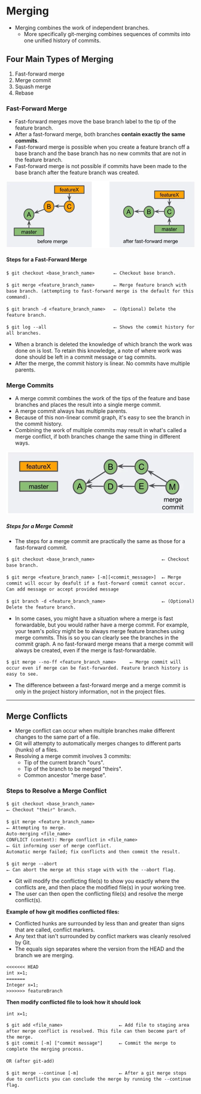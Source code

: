# Merging 

* Merging combines the work of independent branches. 
  - More specifically git-merging combines sequences of commits into one unified history of commits.

## Four Main Types of Merging
1) Fast-forward merge
2) Merge commit
3) Squash merge
4) Rebase

### Fast-Forward Merge

* Fast-forward merges move the base branch label to the tip of the feature branch.
* After a fast-forward merge, both branches **contain exactly the same commits**.
* Fast-forward merge is possible when you create a feature branch off a base branch and the base branch has no new commits that are not in the feature branch.
* Fast-forward merge is not possible if commits have been made to the base branch after the feature branch was created.  

![Fast-forward merge](https://github.com/RyanLPrince/Git-Reference-Guide/blob/master/Resources/Images/Fast-Forward_Merge.PNG)

#### Steps for a Fast-Forward Merge

~~~
$ git checkout <base_branch_name>       ⭠ Checkout base branch.

$ git merge <feature_branch_name>       ⭠ Merge feature branch with base branch. (attempting to fast-forward merge is the default for this command). 

$ git branch -d <feature_branch_name>   ⭠ (Optional) Delete the feature branch.

$ git log --all                         ⭠ Shows the commit history for all branches. 
~~~
* When a branch is deleted the knowledge of which branch the work was done on is lost. To retain this knowledge, a note of where work was done should be left in a commit message or tag commits.
* After the merge, the commit history is linear. No commits have multiple parents. 

### Merge Commits
* A merge commit combines the work of the tips of the feature and base branches and places the result into a single merge commit.
* A merge commit always has multiple parents. 
* Because of this non-linear commit graph, it's easy to see the branch in the commit history.
* Combining the work of multiple commits may result in what's called a merge conflict, if both branches change the same thing in different ways. 

![Merge commit](https://github.com/RyanLPrince/Git-Reference-Guide/blob/master/Resources/Images/Merge_Commit.PNG)

##### Steps for a Merge Commit
* The steps for a merge commit are practically the same as those for a fast-forward commit.
~~~
$ git checkout <base_branch_name>                         ⭠ Checkout base branch.

$ git merge <feature_branch_name> [-m][<commit_message>]  ⭠ Merge commit will occur by deafult if a fast-forward commit cannot occur. Can add message or accept provided message 

$ git branch -d <feature_branch_name>                     ⭠ (Optional) Delete the feature branch.
~~~

* In some cases, you might have a situation where a merge is fast forwardable, but you would rather have a merge commit. For example, your team's policy might be to always merge feature branches using merge commits. This is so you can clearly see the branches in the commit graph. A no fast-forward merge means that a merge commit will always be created, even if the merge is fast-forwardable. 

~~~
$ git merge --no-ff <feature_branch_name>     ⭠ Merge commit will occur even if merge can be fast-forwarded. Feature branch history is easy to see. 
~~~
*  The difference between a fast-forward merge and a merge commit is only in the project history information, not in the project files.

---
## Merge Conflicts
* Merge conflict can occur when multiple branches make different changes to the same part of a file.
* Git will attempty to automatically merges changes to different parts (hunks) of a files.
* Resolving a merge commit involves 3 commits:
  - Tip of the current branch "ours".
  - Tip of the branch to be merged "theirs".
  - Common ancestor "merge base".

### Steps to Resolve a Merge Conflict
  
~~~
$ git checkout <base_branch_name>                                       ⭠ Checkout "their" branch.
  
$ git merge <feature_branch_name>                                       ⭠ Attempting to merge. 
Auto-merging <file_name>                                                        
CONFLICT (content): Merge conflict in <file_name>                       ⭠ Git informing user of merge conflict.
Automatic merge failed; fix conflicts and then commit the result.

$ git merge --abort                                                     ⭠ Can abort the merge at this stage with with the --abort flag.
~~~
* Git will modify the conflicting file(s) to show you exactly where the conflicts are, and then place the modified file(s) in your working tree. 
* The user can then open the conflicting file(s) and resolve the merge conflict(s).

**Example of how git modifies conflicted files:**
* Conflicted hunks are surrounded by less than and greater than signs that are called, conflict markers.
* Any text that isn't surrounded by conflict markers was cleanly resolved by Git.
* The equals sign separates where the version from the HEAD and the branch we are merging.
~~~
<<<<<<< HEAD
int x=1;
=======
Integer x=1;
>>>>>>> featureBranch
~~~
**Then modify conflicted file to look how it should look**
~~~
int x=1;
~~~

~~~
$ git add <file_name>                     ⭠ Add file to staging area after merge conflict is resolved. This file can then become part of the merge.
$ git commit [-m] ["commit message"]      ⭠ Commit the merge to complete the merging process.

OR (after git-add)

$ git merge --continue [-m]               ⭠ After a git merge stops due to conflicts you can conclude the merge by running the --continue flag.
~~~

